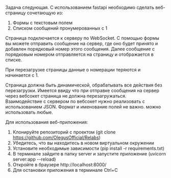 Задача следующая. С использованием fastapi необходимо сделать веб-страницу сочетающую из:
1. Формы с текстовым полем
2. Списком сообщений пронумерованных с 1

Страница подключается к серверу по WebSocket.
С помощью формы вы можете отправить сообщение на сервер, где оно будет принято
и добавлен порядковый номер этого сообщения.
Далее сообщение с порядковым номером отправляется на страницу и отображается в списке.

При перезагрузке страницы данные о номерации теряются и начинается с 1.

Страница должна быть динамической, обрабатывать все действия без перезагрузки. 
Имеется ввиду что при отправке сообщения на сервер через вебсокет страница не должна перезагружаться.  
Взаимодействие с сервером по вебсокет нужно реализовать с использованием JSON. 
Формат и именование полей не важно. можно использовать любые.


Для использования веб-приложения:

1. Клонируйте репозиторий с проектом (git clone https://github.com/OlegusOfficial/Relabs)
2. Убедитесь, что вы находитесь в новом виртуальном окружении
3. Установите необходимые зависимости (pip install -r requirements.txt)
4. В терминале зайдите в папку server и запустите приложение (uvicorn server:app --reload)
5. Откройте в браузере http://localhost:8000/
6. Для остановки приложения в терминале Ctrl+C